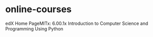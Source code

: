 # online-courses
edX Home PageMITx: 6.00.1x Introduction to Computer Science and Programming Using Python
